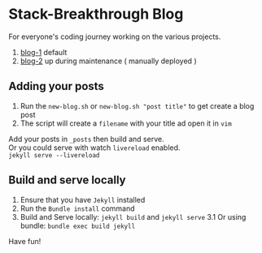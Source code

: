 # Stack-Breakthrough Blog

For everyone's coding journey working on the various projects. 

1. [blog-1](https://stack-breakthrough.github.io) default <br/>
2. [blog-2](https://stack-break.onrender.com) up during maintenance ( manually deployed )


## Adding your posts

1. Run the `new-blog.sh` or `new-blog.sh "post title"` to get create a blog post
2. The script will create a `filename` with your title ad open it in `vim`

Add your posts in `_posts` then build and serve. <br/> 
Or you could serve with watch `livereload` enabled. <br/>
`jekyll serve --livereload`

## Build and serve locally

1. Ensure that you have `Jekyll` installed
2. Run the `Bundle install` command
3. Build and Serve locally: `jekyll build` and `jekyll serve`
3.1  Or using bundle: `bundle exec build jekyll`

Have fun!


